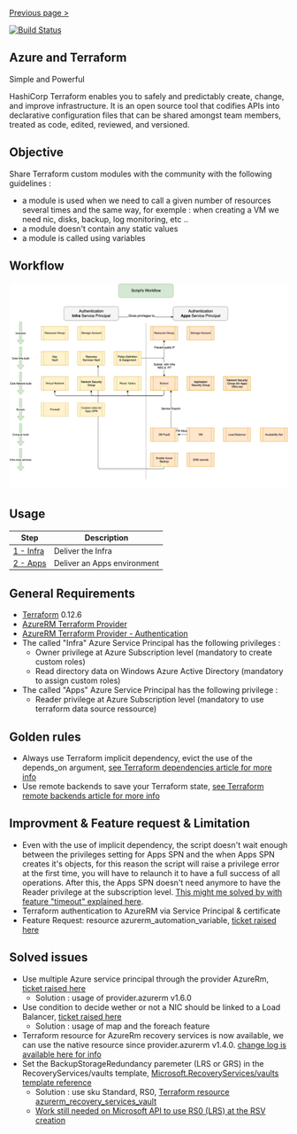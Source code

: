 [Previous page >](../)

[![Build Status](https://dev.azure.com/jamesdld23/vpc_lab/_apis/build/status/JamesDLD.terraform%20VPC?branchName=master)](https://dev.azure.com/jamesdld23/vpc_lab/_build/latest?definitionId=6&branchName=master)

Azure and Terraform
------------
Simple and Powerful

HashiCorp Terraform enables you to safely and predictably create, change, and improve infrastructure. It is an open source tool that codifies APIs into declarative configuration files that can be shared amongst team members, treated as code, edited, reviewed, and versioned.


Objective
------------
Share Terraform custom modules with the community with the following guidelines :
-	a module is used when we need to call a given number of resources several times and the same way, for exemple : when creating a VM we need nic, disks, backup, log monitoring, etc ..
-	a module doesn't contain any static values
-	a module is called using variables

Workflow
------------
![Workflow](workflow.png)

Usage
-----

| Step  | Description |
| ------------- | ------------- |
| [1 - Infra](infra) | Deliver the Infra |
| [2 - Apps](apps)  | Deliver an Apps environment |

General Requirements
------------

-	[Terraform](https://www.Terraform.io/downloads.html) 0.12.6
-	[AzureRM Terraform Provider](https://github.com/Terraform-providers/Terraform-provider-azurerm/blob/master/README.md)
-	[AzureRM Terraform Provider - Authentication](https://www.Terraform.io/docs/providers/azurerm/)
-   The called "Infra" Azure Service Principal has the following privileges :
    - Owner privilege at Azure Subscription level (mandatory to create custom roles)
    - Read directory data on Windows Azure Active Directory (mandatory to assign custom roles)
-   The called "Apps" Azure Service Principal has the following privilege :
    - Reader privilege at Azure Subscription level (mandatory to use terraform data source ressource)

Golden rules
------------
-	 Always use Terraform implicit dependency, evict the use of the depends_on argument, [see Terraform dependencies article for more info](https://www.terraform.io/intro/getting-started/dependencies.html)
-	 Use remote backends to save your Terraform state, [see Terraform remote backends article for more info](https://www.terraform.io/intro/getting-started/remote.html)

Improvment & Feature request & Limitation
------------
-	Even with the use of implicit dependency, the script doesn't wait enough between the privileges setting for Apps SPN and the when Apps SPN creates it's objects, for this reason the script will raise a privilege error at the first time, you will have to relaunch it to have a full success of all operations. After this, the Apps SPN doesn't need anymore to have the Reader privilege at the subscription level. [This might me solved by with feature "timeout" explained here](https://github.com/terraform-providers/terraform-provider-azurerm/issues/2807).
-	Terraform authentication to AzureRM via Service Principal & certificate
-   Feature Request: resource azurerm_automation_variable, [ticket raised here](https://github.com/terraform-providers/terraform-provider-azurerm/issues/1312)

Solved issues
------------
-   Use multiple Azure service principal through the provider AzureRm, [ticket raised here](https://github.com/terraform-providers/terraform-provider-azurerm/issues/1308)
    - Solution : usage of provider.azurerm v1.6.0
-   Use condition to decide wether or not a NIC should be linked to a Load Balancer, [ticket raised here](https://github.com/terraform-providers/terraform-provider-azurerm/issues/1318)
    - Solution : usage of map and the foreach feature
-	Terraform resource for AzureRm recovery services is now available, we can use the native resource since provider.azurerm v1.4.0. [change log is available here for info](https://github.com/terraform-providers/terraform-provider-azurerm/blob/master/CHANGELOG.md)
-	Set the BackupStorageRedundancy paremeter (LRS or GRS) in the RecoveryServices/vaults template, [Microsoft.RecoveryServices/vaults template reference](https://docs.microsoft.com/en-us/azure/templates/microsoft.recoveryservices/vaults)
    - Solution : use sku Standard, RS0, [Terraform resource azurerm_recovery_services_vault](https://www.terraform.io/docs/providers/azurerm/r/recovery_services_vault.html)
    - [Work still needed on Microsoft API to use RS0 (LRS) at the RSV creation](https://github.com/Azure/azure-rest-api-specs/issues/4901)